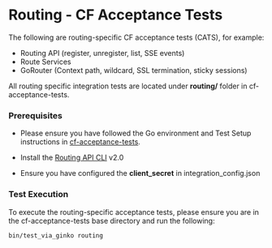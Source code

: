 # Routing - CF Acceptance Tests

The following are routing-specific CF acceptance tests (CATS), for example:
- Routing API (register, unregister, list, SSE events)
- Route Services
- GoRouter (Context path, wildcard, SSL termination, sticky sessions)

All routing specific integration tests are located under **routing/** folder in
cf-acceptance-tests.

### Prerequisites
- Please ensure you have followed the Go environment and Test Setup instructions in
[cf-acceptance-tests](https://github.com/cloudfoundry/cf-acceptance-tests).

- Install the [Routing API CLI](https://github.com/cloudfoundry-incubator/routing-api-cli) v2.0

- Ensure you have configured the **client_secret** in integration_config.json

### Test Execution

To execute the routing-specific acceptance tests, please ensure you are in the
cf-acceptance-tests base directory and run the following:

```bash
bin/test_via_ginko routing
```
